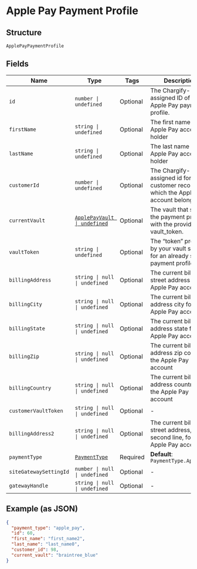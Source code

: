 
# Apple Pay Payment Profile

## Structure

`ApplePayPaymentProfile`

## Fields

| Name | Type | Tags | Description |
|  --- | --- | --- | --- |
| `id` | `number \| undefined` | Optional | The Chargify-assigned ID of the Apple Pay payment profile. |
| `firstName` | `string \| undefined` | Optional | The first name of the Apple Pay account holder |
| `lastName` | `string \| undefined` | Optional | The last name of the Apple Pay account holder |
| `customerId` | `number \| undefined` | Optional | The Chargify-assigned id for the customer record to which the Apple Pay account belongs |
| `currentVault` | [`ApplePayVault \| undefined`](../../doc/models/apple-pay-vault.md) | Optional | The vault that stores the payment profile with the provided vault_token. |
| `vaultToken` | `string \| undefined` | Optional | The “token” provided by your vault storage for an already stored payment profile |
| `billingAddress` | `string \| null \| undefined` | Optional | The current billing street address for the Apple Pay account |
| `billingCity` | `string \| null \| undefined` | Optional | The current billing address city for the Apple Pay account |
| `billingState` | `string \| null \| undefined` | Optional | The current billing address state for the Apple Pay account |
| `billingZip` | `string \| null \| undefined` | Optional | The current billing address zip code for the Apple Pay account |
| `billingCountry` | `string \| null \| undefined` | Optional | The current billing address country for the Apple Pay account |
| `customerVaultToken` | `string \| null \| undefined` | Optional | - |
| `billingAddress2` | `string \| null \| undefined` | Optional | The current billing street address, second line, for the Apple Pay account |
| `paymentType` | [`PaymentType`](../../doc/models/payment-type.md) | Required | **Default**: `PaymentType.ApplePay` |
| `siteGatewaySettingId` | `number \| null \| undefined` | Optional | - |
| `gatewayHandle` | `string \| null \| undefined` | Optional | - |

## Example (as JSON)

```json
{
  "payment_type": "apple_pay",
  "id": 60,
  "first_name": "first_name2",
  "last_name": "last_name0",
  "customer_id": 98,
  "current_vault": "braintree_blue"
}
```

